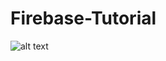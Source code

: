 # Firebase-Tutorial

![alt text]("https://unsplash.com/photos/macbook-pro-on-black-textile-TaOGbz_S-Qw")

